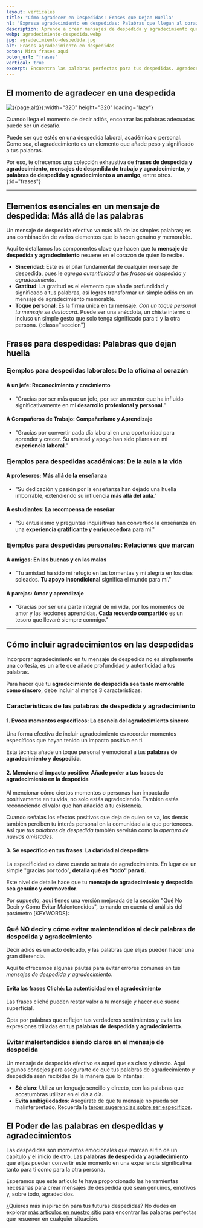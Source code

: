 ```yaml
---
layout: verticales
title: "Cómo Agradecer en Despedidas: Frases que Dejan Huella"
h1: "Expresa agradecimiento en despedidas: Palabras que llegan al corazón"
description: Aprende a crear mensajes de despedida y agradecimiento que toquen el corazón. Haz de cada despedida una experiencia inolvidable con nuestras frases.
webp: agradecimiento-despedida.webp
jpg: agradecimiento-despedida.jpg
alt: Frases agradecimiento en despedidas
boton: Mira frases aquí
boton_url: "frases"
vertical: true
excerpt: Encuentra las palabras perfectas para tus despedidas. Agradece de manera genuina y emotiva con las frases que en esta sección preparamos para ti.
---
```

## El momento de agradecer en una despedida

![{{page.alt}}]({{site.baseurl}}/img/{{page.webp}} "{{page.alt}}"){:width="320" height="320" loading="lazy"}

Cuando llega el momento de decir adiós, encontrar las palabras adecuadas puede ser un desafío.

Puede ser que estés en una despedida laboral, académica o personal. Como sea, el agradecimiento es un elemento que añade peso y significado a tus palabras.

Por eso, te ofrecemos una colección exhaustiva de **frases de despedida y agradecimiento**, **mensajes de despedida de trabajo y agradecimiento**, y **palabras de despedida y agradecimiento a un amigo**, entre otros.
{:id="frases"}

----

## Elementos esenciales en un mensaje de despedida: Más allá de las palabras

Un mensaje de despedida efectivo va más allá de las simples palabras; es una combinación de varios elementos que lo hacen genuino y memorable.

Aquí te detallamos los componentes clave que hacen que tu **mensaje de despedida y agradecimiento** resuene en el corazón de quien lo recibe.

* **Sinceridad**: Este es el pilar fundamental de cualquier mensaje de despedida, pues le *agrega autenticidad a tus frases de despedida y agradecimiento*.
* **Gratitud**: La gratitud es el elemento que añade profundidad y significado a tus palabras, así logras transformar un simple adiós en un mensaje de agradecimiento memorable.
* **Toque personal**: Es la firma única en tu mensaje. *Con un toque personal tu mensaje se destacará*. Puede ser una anécdota, un chiste interno o incluso un simple gesto que solo tenga significado para ti y la otra persona.
{:class="seccion"}

## Frases para despedidas: Palabras que dejan huella

### Ejemplos para despedidas laborales: De la oficina al corazón

#### A un jefe: Reconocimiento y crecimiento

* "Gracias por ser más que un jefe, por ser un mentor que ha influido significativamente en mi **desarrollo profesional y personal**."

#### A Compañeros de Trabajo: Compañerismo y Aprendizaje

* "Gracias por convertir cada día laboral en una oportunidad para aprender y crecer. Su amistad y apoyo han sido pilares en mi **experiencia laboral**."

### Ejemplos para despedidas académicas: De la aula a la vida

#### A profesores: Más allá de la enseñanza

* "Su dedicación y pasión por la enseñanza han dejado una huella imborrable, extendiendo su influencia **más allá del aula**."

#### A estudiantes: La recompensa de enseñar

* "Su entusiasmo y preguntas inquisitivas han convertido la enseñanza en una **experiencia gratificante y enriquecedora** para mí."

### Ejemplos para despedidas personales: Relaciones que marcan

#### A amigos: En las buenas y en las malas

* "Tu amistad ha sido mi refugio en las tormentas y mi alegría en los días soleados. **Tu apoyo incondicional** significa el mundo para mí."

#### A parejas: Amor y aprendizaje

* "Gracias por ser una parte integral de mi vida, por los momentos de amor y las lecciones aprendidas. **Cada recuerdo compartido** es un tesoro que llevaré siempre conmigo."

----

## Cómo incluir agradecimientos en las despedidas

Incorporar agradecimiento en tu mensaje de despedida no es simplemente una cortesía, es un arte que añade profundidad y autenticidad a tus palabras.

Para hacer que tu **agradecimiento de despedida sea tanto memorable como sincero**, debe incluir al menos 3 características:

### Características de las palabras de despedida y agradecimiento

#### 1. Evoca momentos específicos: La esencia del agradecimiento sincero

Una forma efectiva de incluir agradecimiento es recordar momentos específicos que hayan tenido un impacto positivo en ti.

Esta técnica añade un toque personal y emocional a tus **palabras de agradecimiento y despedida**.

#### 2. Menciona el impacto positivo: Añade poder a tus frases de agradecimiento en la despedida

Al mencionar cómo ciertos momentos o personas han impactado positivamente en tu vida, no solo estás agradeciendo. También estás reconociendo el valor que han añadido a tu existencia.

Cuando señalas los efectos positivos que deja de quien se va, los demás también perciben tu interés personal en la comunidad a la que perteneces. Así que *tus palabras de despedida* también servirán como la *apertura de nuevas amistades*.

#### 3. Se específico en tus frases: La claridad al despedirte

La especificidad es clave cuando se trata de agradecimiento. En lugar de un simple "gracias por todo", **detalla qué es "todo" para ti**.

Este nivel de detalle hace que tu **mensaje de agradecimiento y despedida sea genuino y conmovedor**.

Por supuesto, aquí tienes una versión mejorada de la sección "Qué No Decir y Cómo Evitar Malentendidos", tomando en cuenta el análisis del parámetro [KEYWORDS]:

### Qué NO decir y cómo evitar malentendidos al decir palabras de despedida y agradecimiento

Decir adiós es un acto delicado, y las palabras que elijas pueden hacer una gran diferencia.

Aquí te ofrecemos algunas pautas para evitar errores comunes en tus *mensajes de despedida y agradecimiento*.

#### Evita las frases Cliché: La autenticidad en el agradecimiento

Las frases cliché pueden restar valor a tu mensaje y hacer que suene superficial.

Opta por palabras que reflejen tus verdaderos sentimientos y evita las expresiones trilladas en tus **palabras de despedida y agradecimiento**.

### Evitar malentendidos siendo claros en el mensaje de despedida

Un mensaje de despedida efectivo es aquel que es claro y directo. Aquí algunos consejos para asegurarte de que tus palabras de agradecimiento y despedida sean recibidas de la manera que lo intentas:

* **Sé claro**: Utiliza un lenguaje sencillo y directo, con las palabras que acostumbras utilizar en el día a día.
* **Evita ambigüedades**: Asegúrate de que tu mensaje no pueda ser malinterpretado. Recuerda la [tercer sugerencias sobre ser específicos](#3-se-específico-en-tus-frases-la-claridad-al-despedirte).

## El Poder de las palabras en despedidas y agradecimientos

Las despedidas son momentos emocionales que marcan el fin de un capítulo y el inicio de otro. Las **palabras de despedida y agradecimiento** que elijas pueden convertir este momento en una experiencia significativa tanto para ti como para la otra persona.

Esperamos que este artículo te haya proporcionado las herramientas necesarias para crear mensajes de despedida que sean genuinos, emotivos y, sobre todo, agradecidos.

¿Quieres más inspiración para tus futuras despedidas? No dudes en explorar [más artículos en nuestro sitio]({{'reflexiones'|relative_url}}) para encontrar las palabras perfectas que resuenen en cualquier situación.
